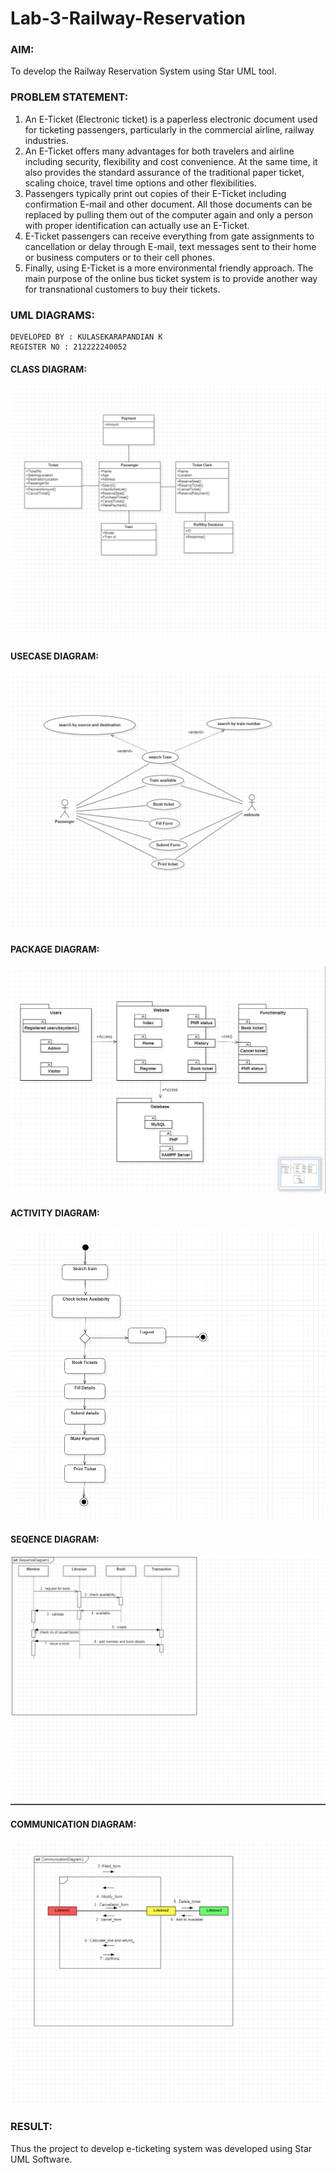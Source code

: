 # Lab-3-Railway-Reservation

### AIM:
To develop the Railway Reservation System using Star UML tool.
### PROBLEM STATEMENT:
1. An E-Ticket (Electronic ticket) is a paperless electronic document used for ticketing
passengers, particularly in the commercial airline, railway industries.
2. An E-Ticket offers many advantages for both travelers and airline including security,
flexibility and cost convenience. At the same time, it also provides the standard assurance of
the traditional paper ticket, scaling choice, travel time options and other flexibilities.
3. Passengers typically print out copies of their E-Ticket including confirmation E-mail
and other document. All those documents can be replaced by pulling them out of the computer
again and only a person with proper identification can actually use an E-Ticket.
4. E-Ticket passengers can receive everything from gate assignments to cancellation or
delay through E-mail, text messages sent to their home or business computers or to their cell
phones.
5. Finally, using E-Ticket is a more environmental friendly approach. The main purpose
of the online bus ticket system is to provide another way for transnational customers to buy
their tickets.
### UML DIAGRAMS:

```
DEVELOPED BY : KULASEKARAPANDIAN K
REGISTER NO : 212222240052
```

#### CLASS DIAGRAM:
![Alt text](276495880-da219aed-4e8c-446a-b43a-66878ce405a0.png)
#### USECASE DIAGRAM:
![Alt text](276495950-bf82f12f-8b82-4bea-af04-fd0281a31718.png)
#### PACKAGE DIAGRAM:
![Alt text](276495986-5153b4e3-3932-4140-bde3-f8fa97da375f.png)
#### ACTIVITY DIAGRAM:
![Alt text](276496023-11b7a52a-e3d7-4d37-bc6a-522d67d06bae.png)
#### SEQENCE DIAGRAM:
![Alt text](276496069-a1944b26-ba82-4966-a7c9-7a2dac936a55.png)
#### COMMUNICATION DIAGRAM:
![Alt text](276496137-af7a0993-ba02-4ea2-918c-766759a99c4e.png)


### RESULT:
Thus the project to develop e-ticketing system was developed using Star UML Software.
